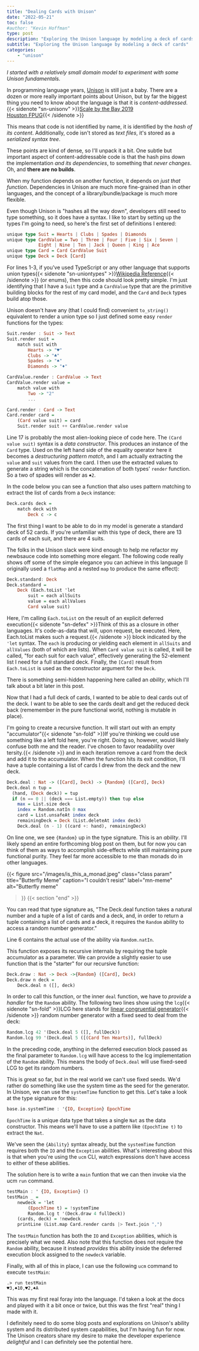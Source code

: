 ```yaml
---
title: "Dealing Cards with Unison"
date: "2022-05-21"
toc: false
#author: "Kevin Hoffman"
type: post
description: "Exploring the Unison language by modeling a deck of cards"
subtitle: "Exploring the Unison language by modeling a deck of cards"
categories: 
    - "unison"
---
```


_I started with a relatively small domain model to experiment with some Unison fundamentals._

<!--more-->
In programming language years, [Unison](https://www.unison-lang.org/) is still just a baby. There are a dozen or more really important points about Unison, but by far the biggest thing you need to know about the language is that it is _content-addressed_.{{< sidenote "sn-unisonv" >}}[Scale by the Bay 2019](https://www.youtube.com/watch?v=IvENPX0MAZ4)<br/>[Houston FPUG](https://www.youtube.com/watch?v=tJR-MvPQhT8){{< /sidenote >}}

This means that code is not identified by name, it is identified by the _hash of its content_. Additionally, code isn't stored as _text files_, it's stored as a _serialized syntax tree_.

These points are kind of dense, so I'll unpack it a bit. One subtle but important aspect of content-addressable code is that the hash pins down the implementation _and its dependencies_, to something that _never changes_. Oh, and **there are no builds**.

When my function depends on another function, it depends on _just that function_. Dependencies in Unison are much more fine-grained than in other languages, and the concept of a library/bundle/package is much more flexible.

Even though Unison is "hashes all the way down", developers still need to type something, so it does have a syntax. I like to start by setting up the types I'm going to need, so here's the first set of definitions I entered:

```haskell {linenos=table, hl_lines=["4-5"]}
unique type Suit = Hearts | Clubs | Spades | Diamonds
unique type CardValue = Two | Three | Four | Five | Six | Seven |
            Eight | Nine | Ten | Jack | Queen | King | Ace
unique type Card = Card CardValue Suit
unique type Deck = Deck [Card]
```

For lines 1-3, if you've used TypeScript or any other language that supports union types{{< sidenote "sn-uniontypes" >}}[Wikipedia Reference](https://en.wikipedia.org/wiki/Union_type){{< /sidenote >}} (or enums), then this code should look pretty simple. I'm just identifying that I have a `Suit` type and a `CardValue` type that are the primitive building blocks for the rest of my card model, and the `Card` and `Deck` types build atop those.

Unison doesn't have any (that I could find) convenient `to_string()` equivalent to render a union type so I just defined some easy `render` functions for the types:

```haskell {linenos=table, hl_lines=["17"]}
Suit.render : Suit -> Text
Suit.render suit = 
    match suit with 
        Hearts -> "♥"
        Clubs -> "♣"
        Spades -> "♠"
        Diamonds -> "♦"

CardValue.render : CardValue -> Text
CardValue.render value =
    match value with
        Two -> "2"
        ...

Card.render : Card -> Text
Card.render card =
    (Card value suit) = card
    Suit.render suit ++ CardValue.render value
```

Line 17 is probably the most alien-looking piece of code here. The `(Card value suit)` syntax is a _data constructor_. This produces an instance of the `Card` type. Used on the left hand side of the equality operator here it becomes a _destructuring pattern match_, and I am actually extracting the `value` and `suit` values from the card. I then use the extracted values to generate a string which is the concatenation of both types' `render` function. So a two of spades will render as `♠2`.

In the code below you can see a function that also uses pattern matching to extract the list of cards from a `Deck` instance:

```haskell {linenos=table}
Deck.cards deck =
    match deck with 
        Deck c -> c
```

The first thing I want to be able to do in my model is generate a standard deck of 52 cards. If you're unfamiliar with this type of deck, there are 13 cards of each suit, and there are 4 suits.

The folks in the Unison slack were kind enough to help me refactor my newbsauce code into something more elegant. The following code really shows off some of the simple elegance you can achieve in this language (I originally used a `flatMap` and a nested `map` to produce the same effect):

```haskell {linenos=table}
Deck.standard: Deck
Deck.standard = 
    Deck (Each.toList 'let
        suit = each allSuits
        value = each allValues
        Card value suit)
```

Here, I'm calling `Each.toList` on the result of an explicit deferred execution{{< sidenote "sn-defex" >}}Think of this as a closure in other languages. It's code-as-data that will, upon request, be executed. Here, Each.toList makes such a request.{{< /sidenote >}} block indicated by the `'let` syntax. The `each` is producing or yielding each element in `allSuits` and `allValues` (both of which are lists). When `Card value suit` is called, it will be called, "for each suit for each value", effectively generating the 52-element list I need for a full standard deck. Finally, the `[Card]` result from `Each.toList` is used as the constructor argument for the `Deck`.

There is something semi-hidden happening here called an _ability_, which I'll talk about a bit later in this post.

Now that I had a full deck of cards, I wanted to be able to deal cards out of the deck. I want to be able to see the cards dealt and get the reduced deck back (rememember in the pure functional world, nothing is mutable in place).

I'm going to create a recursive function. It will start out with an empty "accumulator"{{< sidenote "sn-fold" >}}If you're thinking we could use something like a left fold here, you're right. Doing so, however, would likely confuse both me and the reader. I've chosen to favor readability over tersity.{{< /sidenote >}} and in each iteration remove a card from the deck and add it to the accumulator. When the function hits its exit condition, I'll have a tuple containing a list of cards I drew from the deck and the new deck.

```haskell {linenos=table, hl_lines=["6"]}
Deck.deal : Nat -> ([Card], Deck) -> {Random} ([Card], Deck)
Deck.deal n tup =  
  (hand, (Deck deck)) = tup  
  if (n == 0 || (deck === List.empty)) then tup else
    max = List.size deck  
    index = Random.natIn 0 max
    card = List.unsafeAt index deck
    remainingDeck = Deck (List.deleteAt index deck)
    Deck.deal (n - 1) ((card +: hand), remainingDeck)
```

On line one, we see `{Random}` up in the type signature. This is an _ability_. I'll likely spend an entire forthcoming blog post on them, but for now you can think of them as ways to accomplish side-effects while still  maintaining pure functional purity. They feel far more accessible to me than monads do in other languages.

{{< figure
  src="/images/is_this_a_monad.jpeg"
  class="class param"
  title="Butterfly Meme"
  caption="I couldn't resist"
  label="mn-meme"  
  alt="Butterfly meme"  
 >}}
{{< section "end" >}}

You can read that type signature as, "The Deck.deal function takes a natural number and a tuple of a list of cards and a deck, and, in order to return a tuple containing a list of cards and a deck, it requires the `Random` ability to access a random number generator."

Line 6 contains the actual use of the ability via `Random.natIn`.

This function exposes its recursive internals by requiring the tuple accumulator as a parameter. We can provide a slightly easier to use function that is the "starter" for our recursive function:

```haskell
Deck.draw : Nat -> Deck ->{Random} ([Card], Deck)
Deck.draw n deck =
    Deck.deal n ([], deck)
```

In order to call this function, or the inner `deal` function, we have to _provide_ a _handler_ for the `Random` ability. The following two lines show using the `lcg`{{< sidenote "sn-fold" >}}LCG here stands for [linear congruential generator](https://en.wikipedia.org/wiki/Linear_congruential_generator){{< /sidenote >}}
random number generator with a fixed seed to deal from the deck:

```haskell
Random.lcg 42 '(Deck.deal 5 ([], fullDeck))
Random.lcg 99 '(Deck.deal 5 ([(Card Ten Hearts)], fullDeck)
```
In the preceding code, anything in the deferred execution block passed as the final parameter to `Random.lcg` will have access to the lcg implementation of the `Random` ability. This means the body of `Deck.deal` will use fixed-seed LCG to get its random numbers.

This is great so far, but in the real world we can't use fixed seeds. We'd rather do something like use the system time as the seed for the generator. In Unison, we can use the `systemTime` function to get this. Let's take a look at the type signature for this:

```haskell
base.io.systemTime : '{IO, Exception} EpochTime
```

`EpochTime` is a unique data type that takes a single `Nat` as the data constructor. This means we'll have to use a pattern like `(EpochTime t)` to extract the `Nat`.

We've seen the `{Ability}` syntax already, but the `systemTime` function requires both the `IO` and the `Exception` abilities. What's interesting about this is that when you're using the `ucm` CLI, watch expressions don't have access to either of these abilities.

The solution here is to write a `main` funtion that we can then invoke via the ucm `run` command.

```haskell
testMain : ' {IO, Exception} ()
testMain _ =
    newdeck = 'let
        (EpochTime t) = !systemTime
        Random.lcg t '(Deck.draw 4 fullDeck))
    (cards, deck) = !newdeck
    printLine (List.map Card.render cards |> Text.join ",")
```

The `testMain` function has both the `IO` and `Exception` abilities, which is precisely what we need. Also note that this function does not require the `Random` ability, because it instead _provides_ this ability inside the deferred execution block assigned to the `newdeck` variable.

Finally, with all of this in place, I can use the following `ucm` command to execute `testMain`:

```
.> run testMain   
♥3,♠10,♥2,♠A
```

This was my first real foray into the language. I'd taken a look at the docs and played with it a bit once or twice, but this was the first "real" thing I made with it.

I definitely need to do some blog posts and explorations on Unison's ability system and its distributed system capabilities, but I'm having fun for now. The Unison creators share my desire to make the developer experience _delightful_ and I can definitely see the potential here.